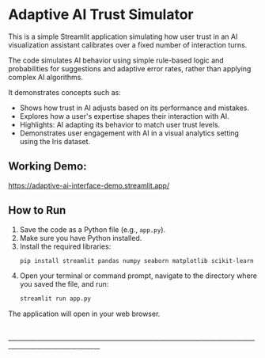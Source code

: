 # Adaptive AI Trust Simulator  

This is a simple Streamlit application simulating how user trust in an AI visualization assistant calibrates over a fixed number of interaction turns.

The code simulates AI behavior using simple rule-based logic and probabilities for suggestions and adaptive error rates, rather than applying complex AI algorithms.

It demonstrates concepts such as:
- Shows how trust in AI adjusts based on its performance and mistakes.
- Explores how a user's expertise shapes their interaction with AI.
- Highlights: AI adapting its behavior to match user trust levels.
- Demonstrates user engagement with AI in a visual analytics setting using the Iris dataset.

## Working Demo:

https://adaptive-ai-interface-demo.streamlit.app/
## How to Run

1.  Save the code as a Python file (e.g., `app.py`).
2.  Make sure you have Python installed.
3.  Install the required libraries:
    ```bash
    pip install streamlit pandas numpy seaborn matplotlib scikit-learn
    ```
4.  Open your terminal or command prompt, navigate to the directory where you saved the file, and run:
    ```bash
    streamlit run app.py
    ```

The application will open in your web browser.

<br>
___________________________________________________________________________________________________________

